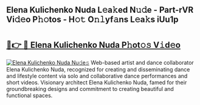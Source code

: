 ## Elena Kulichenko Nuda L𝚎a𝚔ed N𝚞𝚍e - Part-rVR Vi𝚍𝚎o P𝚑𝚘tos - H𝚘𝚝 O𝚗𝚕yf𝚊ns L𝚎a𝚔s iUu1p

# <h2><a href="http://kfe72m.oniu.top/?m=Elena+Kulichenko+Nuda">🔗👉 🔴 Elena Kulichenko Nuda P𝚑ot𝚘𝚜 V𝚒d𝚎o</a></h2>

[![Elena Kulichenko Nuda Nu𝚍e𝚜](https://i.imgur.com/0qMVB7G.gif)](http://kfe72m.oniu.top/?m=Elena+Kulichenko+Nuda)
Web-based artist and dance collaborator Elena Kulichenko Nuda, recognized for creating and disseminating dance and lifestyle content via solo and collaborative dance performances and short videos. Visionary architect Elena Kulichenko Nuda, famed for their groundbreaking designs and commitment to creating beautiful and functional spaces.  
